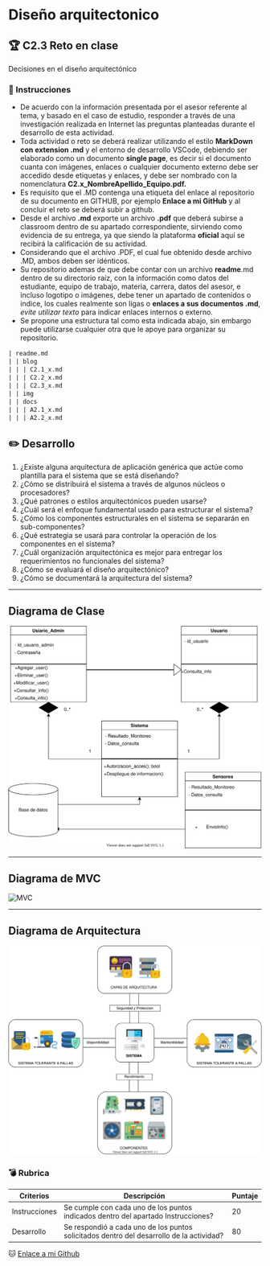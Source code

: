 # Diseño arquitectonico

## :trophy: C2.3 Reto en clase

Decisiones en el diseño arquitectónico

### :blue_book: Instrucciones

- De acuerdo con la información presentada por el asesor referente al tema, y basado en el caso de estudio, responder a través de una investigación realizada en Internet las preguntas planteadas durante el desarrollo de esta actividad.
- Toda actividad o reto se deberá realizar utilizando el estilo **MarkDown con extension .md** y el entorno de desarrollo VSCode, debiendo ser elaborado como un documento **single page**, es decir si el documento cuanta con imágenes, enlaces o cualquier documento externo debe ser accedido desde etiquetas y enlaces, y debe ser nombrado con la nomenclatura **C2.x_NombreApellido_Equipo.pdf.**
- Es requisito que el .MD contenga una etiqueta del enlace al repositorio de su documento en GITHUB, por ejemplo **Enlace a mi GitHub** y al concluir el reto se deberá subir a github.
- Desde el archivo **.md** exporte un archivo **.pdf** que deberá subirse a classroom dentro de su apartado correspondiente, sirviendo como evidencia de su entrega, ya que siendo la plataforma **oficial** aquí se recibirá la calificación de su actividad.
- Considerando que el archivo .PDF, el cual fue obtenido desde archivo .MD, ambos deben ser idénticos.
- Su repositorio ademas de que debe contar con un archivo **readme**.md dentro de su directorio raíz, con la información como datos del estudiante, equipo de trabajo, materia, carrera, datos del asesor, e incluso logotipo o imágenes, debe tener un apartado de contenidos o indice, los cuales realmente son ligas o **enlaces a sus documentos .md**, _evite utilizar texto_ para indicar enlaces internos o externo.
- Se propone una estructura tal como esta indicada abajo, sin embargo puede utilizarse cualquier otra que le apoye para organizar su repositorio.

``` 
| readme.md
| | blog
| | | C2.1_x.md
| | | C2.2_x.md
| | | C2.3_x.md
| | img
| | docs
| | | A2.1_x.md
| | | A2.2_x.md
```


## :pencil2: Desarrollo

1. ¿Existe alguna arquitectura de aplicación genérica que actúe como plantilla para el
sistema que se está diseñando?
2. ¿Cómo se distribuirá el sistema a través de algunos núcleos o procesadores?
3. ¿Qué patrones o estilos arquitectónicos pueden usarse?
4. ¿Cuál será el enfoque fundamental usado para estructurar el sistema?
5. ¿Cómo los componentes estructurales en el sistema se separarán en sub-componentes?
6. ¿Qué estrategia se usará para controlar la operación de los componentes en el sistema?
7. ¿Cuál organización arquitectónica es mejor para entregar los requerimientos no funcionales del sistema?
8. ¿Cómo se evaluará el diseño arquitectónico?
9. ¿Cómo se documentará la arquitectura del sistema?

---

## Diagrama  de Clase

![Diagrama de clase](https://raw.githubusercontent.com/abraham22rodriguez/AnalisisAvanzadoDeSoftware_AbrahamRodriguez/f2bd3571262e23f83e75c496508e248165bcdc76/images/DiagramaDeClases.drawio.svg)

---

## Diagrama  de MVC

![MVC](https://raw.githubusercontent.com/abraham22rodriguez/AnalisisAvanzadoDeSoftware_AbrahamRodriguez/master/C2.3_MVC.drawio.png)

---

## Diagrama  de Arquitectura

![Diagrama](https://raw.githubusercontent.com/OscarAbrahamH/AnalisisAvanzado_Desarrollo/71aff06c88242eb5eadbcf72e38db91b9aea04bb/img/DIAGRAMAE.svg)


### :bomb: Rubrica

| Criterios     | Descripción                                                                                  | Puntaje |
| ------------- | -------------------------------------------------------------------------------------------- | ------- |
| Instrucciones | Se cumple con cada uno de los puntos indicados dentro del apartado Instrucciones?            | 20 |
| Desarrollo    | Se respondió a cada uno de los puntos solicitados dentro del desarrollo de la actividad?     | 80      |


:cat: [Enlace a mi Github](https://github.com/Elpoke12/AnalisisAvanzado_OsmarEnrique)
